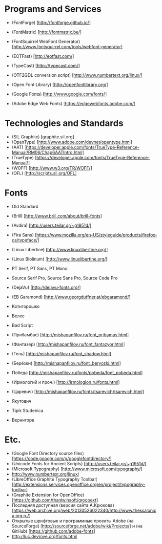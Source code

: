Programs and Services
=====================
* (FontForge) [http://fontforge.github.io/]
* (FontMatrix) [http://fontmatrix.be/]
* (FontSquirrel WebFont Generator)
  [http://www.fontsquirrel.com/tools/webfont-generator]
* (EOTFast) [http://eotfast.com/]
* (TypeCast) [http://typecast.com/]
* (OTF2GDL conversion script) [http://www.numbertext.org/linux/]

* (Open Font Library) [http://openfontlibrary.org/]
* (Google Fonts) [http://www.google.com/fonts/]
* (Adobe Edge Web Fonts) [https://edgewebfonts.adobe.com/]

Technologies and Standards
==========================
* (SIL Graphite) [graphite.sil.org]
* (OpenType) [http://www.adobe.com/devnet/opentype.html]
* (AAT) [https://developer.apple.com/fonts/TrueType-Reference-Manual/RM06/Chap6AATIntro.html]
* (TrueType) [https://developer.apple.com/fonts/TrueType-Reference-Manual/]
* (WOFF) [http://www.w3.org/TR/WOFF/]
* (OFL) [http://scripts.sil.org/OFL]

Fonts
=====
* Old Standard
* (Brill) [http://www.brill.com/about/brill-fonts]
* (Avdira) [http://users.teilar.gr/~g1951d/]
* (Fira Sans)
  [https://www.mozilla.org/en-US/styleguide/products/firefox-os/typeface/]
* (Linux Libertine) [http://www.linuxlibertine.org/]
* (Linux Biolinum) [http://www.linuxlibertine.org/]
* PT Serif, PT Sans, PT Mono
* Source Serif Pro, Source Sans Pro, Source Code Pro
* (DejaVu) [http://dejavu-fonts.org/]
* (EB Garamond) [http://www.georgduffner.at/ebgaramond/]

* Котигорошко
* Велес
* Bad Script

* (Прибамбас) [http://mishapanfilov.ru/font_pribamas.html]
* (Фантазёр) [http://mishapanfilov.ru/font_fantazyor.html]
* (Тень) [http://mishapanfilov.ru/font_shadow.html]
* (Берёзки) [http://mishapanfilov.ru/font_beryozki.html]
* Победа [http://mishapanfilov.ru/fonts/pobeda/font_pobeda.html]

* (Ирмологий и проч.) [http://irmologion.ru/fonts.html]
* (Царевич) [http://mishapanfilov.ru/fonts/tsarevich/tsarevich.html]
* Якутович
* Tipik Studenica
* Вернигора

Etc.
====
* (Google Font Directory source files)
  [https://code.google.com/p/googlefontdirectory/]
* (Unicode Fonts for Ancient Scripts) [http://users.teilar.gr/~g1951d/]
* (Microsoft Typography) [http://www.microsoft.com/typography/]
* http://www.numbertext.org/linux/
* (LibreOffice Graphite Typography Toolbar)
  [http://extensions.services.openoffice.org/en/project/typography-toolbar]
* (Graphite Extension for OpenOffice) [https://github.com/thanlwinsoft/groooext]
* Последняя доступная (версия сайта А.Крюкова)
  [https://web.archive.org/web/20130526022340/http://www.thessalonica.org.ru/]
* Открытые шрифтовые и программные проекты Adobe
  (на SourceForge) [http://sourceforge.net/adobe/wiki/Projects/]
  и (на GitHub) [https://github.com/adobe-fonts]
* http://luc.devroye.org/fonts.html
